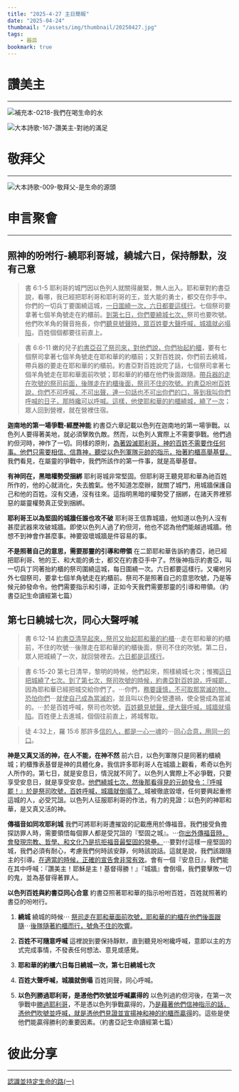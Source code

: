 ```yaml
---
title: "2025-4-27 主日簡報"
date: "2025-04-24"
thumbnail: "/assets/img/thumbnail/20250427.jpg"
tags:
    - 器皿
bookmark: true
---
```


# 讚美主
___

![補充本-0218-我們在喝生命的水](/assets/img/hymns/hymn-supplement-218.jpg "補充本-0218-我們在喝生命的水")

![大本詩歌-167-讚美主-對祂的滿足](/assets/img/hymns/hymn-167.jpg "大本詩歌-167-讚美主-對祂的滿足")

# 敬拜父
___

![大本詩歌-009-敬拜父-是生命的源頭](/assets/img/hymns/hymn-9.jpg "大本詩歌-009-敬拜父-是生命的源頭")

# 申言聚會
___

## 照神的吩咐行-繞耶利哥城，繞城六日，保持靜默，沒有己意

> 書 6:1-5 耶利哥的城門因以色列人就關得嚴緊，無人出入。耶和華對約書亞說，看哪，我已經把耶利哥和耶利哥的王，並大能的勇士，都交在你手中。你們的一切兵丁要圍繞這城，<u>一日圍繞一次，六日都要這樣行</u>。七個祭司要拿著七個羊角號走在約櫃前。<u>到第七日，你們要繞城七次，</u>祭司也要吹號。他們吹羊角的聲音拖長，你們<u>聽見號聲時，眾百姓要大聲呼喊，城牆就必塌陷</u>，百姓個個都要往前直上。 

> 書 6:6-11 嫩的兒子<u>約書亞召了祭司來，對他們說，你們抬起</u><u>約櫃</u>，要有七個祭司拿著七個羊角號走在耶和華的約櫃前；又對百姓說，你們前去繞城，帶兵器的要走在耶和華的約櫃前。約書亞對百姓說完了話，七個祭司拿著七個羊角號走在耶和華面前吹號；耶和華的約櫃在他們後面跟隨。<u>帶兵器的走在吹號的祭司前面，後隊走在約櫃後面，祭司不住的吹號。約書亞吩咐百姓說，你們不可呼喊，不可出聲，連一句話也不可出你們的口，等到我叫你們呼喊的日子，那時纔可以呼喊。這樣，他使耶和華的約櫃繞城，繞了一次</u>；眾人回到營裡，就在營裡住宿。

**迦南地的第一場爭戰-經歷神能** 約書亞六章記載以色列在迦南地的第一場爭戰。以色列人要得著美地，就必須擊敗仇敵。然而，以色列人實際上不需要爭戰。他們過約但河時，神作了一切。同樣的原則，<u>為著毀滅耶利哥，神的百姓不需要作任何事。他們只需要相信、信靠神，聽從以色列軍隊元帥的指示，抬著約櫃高舉基督。</u>我們看見，在屬靈的爭戰中，我們所該作的第一件事，就是高舉基督。

**有神同在，黑暗權勢受捆綁** 耶利哥城非常堅固。但耶利哥王聽見耶和華為祂百姓所作的，他的心就消化，失去膽氣。他不知道怎麼辦，就關了城門，用城牆保護自己和他的百姓。沒有交通，沒有往來。這指明黑暗的權勢受了捆綁，在諸天界裡邪惡的屬靈權勢真正受到捆綁。

**耶利哥王以為堅固的城牆任誰也攻不破** 耶利哥王信靠城牆，他知道以色列人沒有甚麼武器來攻破城牆。即使以色列人過了約但河，他也不認為他們能越過城牆。他想不到神會作甚麼事。神要毀壞城牆是件容易的事。

**不是照著自己的意思，需要那靈的引導和帶領** 在二節耶和華告訴約書亞，祂已經把耶利哥、牠的王、和大能的勇士，都交在約書亞手中了。然後神指示約書亞，叫一切兵丁同著抬約櫃的祭司圍繞這城，每日圍繞一次。六日都要這樣行。又囑咐另外七個祭司，要拿七個羊角號走在約櫃前。祭司不是照著自己的意思吹號，乃是等候元帥發命令。他們需要指示和引導，正如今天我們需要那靈的引導和帶領。（約書亞記生命讀經第七篇）

## 第七日繞城七次，同心大聲呼喊

> 書 6:12-14 <u>約書亞清早起來，祭司又抬起耶和華的</u><u>約櫃</u>⋯走在耶和華的約櫃前，不住的吹號⋯後隊走在耶和華的約櫃後面，祭司不住的吹號。第二日，眾人把城繞了一次，就回營裡去。<u>六日都是這樣行</u>。

> 書 6:15-20 第七日清早，黎明的時候，他們起來，照樣繞城七次；惟獨<u>這日</u><u>把城繞</u><u>了七次。到了第七次，祭司吹號的時候，約書亞對百姓說，呼喊罷，</u>因為耶和華已經把城交給你們了。⋯你們，<u>務要謹慎，不可取那當滅的物，恐怕你們</u>⋯<u>就使自己成為當滅的</u>，並且叫以色列全營遭禍，使全營成為當滅的。⋯於是百姓呼喊，祭司也吹號。<u>百姓聽見號聲，便大聲呼喊，城牆就塌陷</u>。百姓便上去進城，個個往前直上，將城奪取。

> 徒 4:32上，羅 15:6 那許多<u>信的人，都是一心</u><u>一</u><u>魂</u>的⋯<u>同心合意，用同一的口</u>。

**神是又真又活的神，在人不能，在神不然** 前六日，以色列軍隊只是同著約櫃繞城；約櫃豫表基督是神的具體化身。我信許多耶利哥人在城牆上觀看，希奇以色列人所作的。第七日，就是安息日，情況就不同了。以色列人實際上不必爭戰，只要享受安息日，就是享受安息。<u>他們繞城七次，然後那看得見的元帥發令：『呼喊罷！』於是祭司吹號，百姓呼喊，城牆就倒塌了。</u>城被徹底毀壞，任何要興起重修這城的人，必受咒詛。以色列人征服耶利哥的作法，有力的見證：以色列的神耶和華，是又真又活的神。

**傳福音如同攻耶利城** 我們可將耶利哥遭摧毀的記載應用於傳福音。我們接受負擔探訪罪人時，需要領悟每個罪人都是受咒詛的『堅固之城』。⋯<u>你出外傳福音時，會發現宗教、哲學、和文化乃是抗拒福音最堅固的營壘。</u>⋯要對付這樣一座堅固的城，我們必須有耐心，考慮我們何時該安靜，何時該說話。這就是說，我們該跟隨主的引導。<u>在適當的時候，正確的宣告會非常有效</u>。會有一個『安息日』，我們能在其中呼喊：『讚美主！耶穌是主！基督得勝！』『城牆』會倒塌，我們要擊敗一切的鬼，並為基督得著罪人。

**以色列百姓與約書亞同心合意** 約書亞照著耶和華的指示吩咐百姓，百姓就照著約書亞的吩咐行。

1. **繞城** 繞城的時候⋯ <u>祭司走在耶和華面前吹號，耶和華的約櫃在他們後面跟隨</u>⋯<u>後隊隨著約櫃而行，號角不住的吹響</u>。

2. **百姓不可隨意呼喊** 這裡說到要保持靜默，直到聽見吩咐纔呼喊，意即以主的方式完成事情，不發表任何想法、意見或感覺。

3. **耶和華的約櫃六日每日繞城一次，第七日繞城七次** 

4. **百姓大聲呼喊，城牆就倒塌** 百姓同聲，同心呼喊。

5. **以色列勝過耶利哥，是憑他們吹號並呼喊贏得的** 以色列過約但河後，在第一次爭戰中<u>勝過耶利哥</u>，不是憑以色列爭戰贏得的，乃<u>是藉著他們信神指示的話，憑他們吹號並呼喊，就是憑他們見證並宣揚神和</u><u>神的約櫃</u><u>而贏得</u>的。這些是使他們能贏得勝利的重要因素。（約書亞記生命讀經第七篇）

# 彼此分享
___

<a href="../../assets/docs/2025toKnowAndHoldFastTheWayOfLife.pdf" download="認識並持定生命的路(一).pdf">認識並持定生命的路(一)</a>

<object data="../../assets/docs/2025toKnowAndHoldFastTheWayOfLife.pdf" width="100%" height="1000" type='application/pdf'></object>
